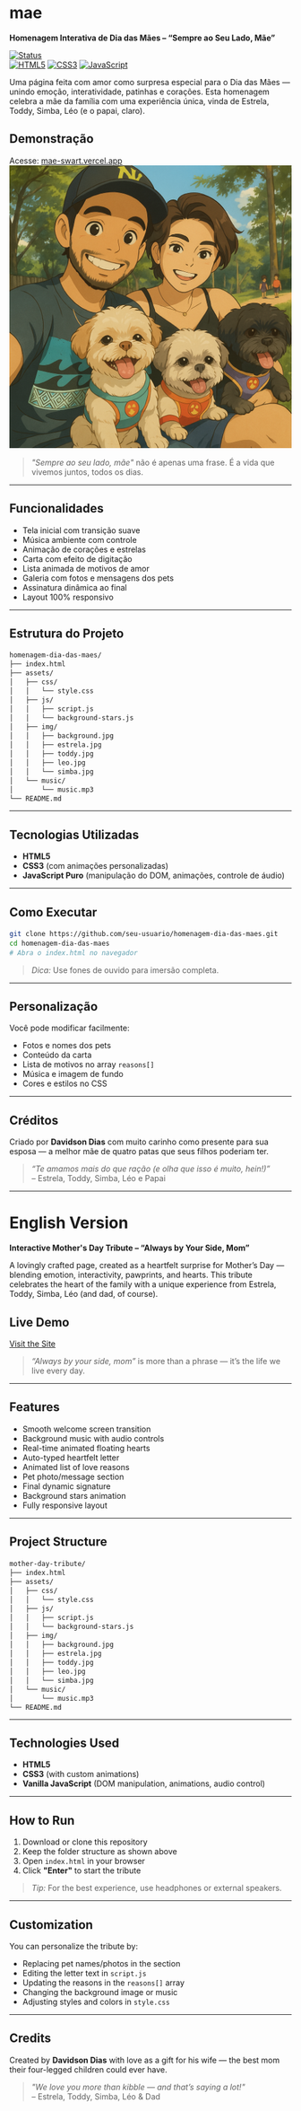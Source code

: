 
# mae  
**Homenagem Interativa de Dia das Mães – “Sempre ao Seu Lado, Mãe”**

[![Status](https://img.shields.io/badge/Projeto-Concluído-green)](https://mae-swart.vercel.app)  
[![HTML5](https://img.shields.io/badge/HTML5-E34F26?logo=html5&logoColor=white)]() 
[![CSS3](https://img.shields.io/badge/CSS3-1572B6?logo=css3&logoColor=white)]() 
[![JavaScript](https://img.shields.io/badge/JavaScript-F7DF1E?logo=javascript&logoColor=black)]()

Uma página feita com amor como surpresa especial para o Dia das Mães — unindo emoção, interatividade, patinhas e corações. Esta homenagem celebra a mãe da família com uma experiência única, vinda de Estrela, Toddy, Simba, Léo (e o papai, claro).

## Demonstração  
Acesse: [mae-swart.vercel.app](https://mae-swart.vercel.app/)
![Imagem de capa da homenagem](assets/img/background.jpg)

> *"Sempre ao seu lado, mãe"* não é apenas uma frase. É a vida que vivemos juntos, todos os dias.

---

## Funcionalidades

- Tela inicial com transição suave  
- Música ambiente com controle  
- Animação de corações e estrelas  
- Carta com efeito de digitação  
- Lista animada de motivos de amor  
- Galeria com fotos e mensagens dos pets  
- Assinatura dinâmica ao final  
- Layout 100% responsivo  

---

## Estrutura do Projeto

```
homenagem-dia-das-maes/
├── index.html
├── assets/
│   ├── css/
│   │   └── style.css
│   ├── js/
│   │   ├── script.js
│   │   └── background-stars.js
│   ├── img/
│   │   ├── background.jpg
│   │   ├── estrela.jpg
│   │   ├── toddy.jpg
│   │   ├── leo.jpg
│   │   └── simba.jpg
│   └── music/
│       └── music.mp3
└── README.md
```

---

## Tecnologias Utilizadas

- **HTML5**  
- **CSS3** (com animações personalizadas)  
- **JavaScript Puro** (manipulação do DOM, animações, controle de áudio)

---

## Como Executar

```bash
git clone https://github.com/seu-usuario/homenagem-dia-das-maes.git
cd homenagem-dia-das-maes
# Abra o index.html no navegador
```

> *Dica:* Use fones de ouvido para imersão completa.

---

## Personalização

Você pode modificar facilmente:

- Fotos e nomes dos pets  
- Conteúdo da carta  
- Lista de motivos no array `reasons[]`  
- Música e imagem de fundo  
- Cores e estilos no CSS

---

## Créditos

Criado por **Davidson Dias** com muito carinho como presente para sua esposa — a melhor mãe de quatro patas que seus filhos poderiam ter.

> *“Te amamos mais do que ração (e olha que isso é muito, hein!)”*  
> – Estrela, Toddy, Simba, Léo e Papai

---

# English Version  
**Interactive Mother's Day Tribute – “Always by Your Side, Mom”**

A lovingly crafted page, created as a heartfelt surprise for Mother’s Day — blending emotion, interactivity, pawprints, and hearts. This tribute celebrates the heart of the family with a unique experience from Estrela, Toddy, Simba, Léo (and dad, of course).

## Live Demo  
[Visit the Site](https://mae-swart.vercel.app/)

> *“Always by your side, mom”* is more than a phrase — it’s the life we live every day.

---

## Features

- Smooth welcome screen transition  
- Background music with audio controls  
- Real-time animated floating hearts  
- Auto-typed heartfelt letter  
- Animated list of love reasons  
- Pet photo/message section  
- Final dynamic signature  
- Background stars animation  
- Fully responsive layout  

---

## Project Structure

```
mother-day-tribute/
├── index.html
├── assets/
│   ├── css/
│   │   └── style.css
│   ├── js/
│   │   ├── script.js
│   │   └── background-stars.js
│   ├── img/
│   │   ├── background.jpg
│   │   ├── estrela.jpg
│   │   ├── toddy.jpg
│   │   ├── leo.jpg
│   │   └── simba.jpg
│   └── music/
│       └── music.mp3
└── README.md
```

---

## Technologies Used

- **HTML5**  
- **CSS3** (with custom animations)  
- **Vanilla JavaScript** (DOM manipulation, animations, audio control)

---

## How to Run

1. Download or clone this repository  
2. Keep the folder structure as shown above  
3. Open `index.html` in your browser  
4. Click **"Enter"** to start the tribute  

> *Tip:* For the best experience, use headphones or external speakers.

---

## Customization

You can personalize the tribute by:

- Replacing pet names/photos in the section  
- Editing the letter text in `script.js`  
- Updating the reasons in the `reasons[]` array  
- Changing the background image or music  
- Adjusting styles and colors in `style.css`

---

## Credits

Created by **Davidson Dias** with love as a gift for his wife — the best mom their four-legged children could ever have.

> *"We love you more than kibble — and that’s saying a lot!"*  
> – Estrela, Toddy, Simba, Léo & Dad
